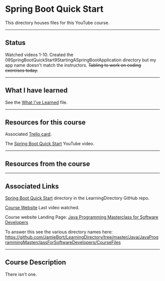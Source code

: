 # Spring Boot Quick Start

This directory houses files for this YouTube course.

---
## Status
Watched videos 1-10.
Created the 09SpringBootQuickStart9StartingASpringBootApplication directory but my app name doesn't match the instructors.
~~Tabling to work on coding exercises today.~~



---
## What I have learned
See the [What I've Learned](https://github.com/JamieBort/LearningDirectory/blob/master/Java/Courses/SpringBoot/SpringBootQuickStart/WhatIveLearned.md) file.

---

## Resources for this course
Associated [Trello card](https://trello.com/c/KUHSH6SS/889-spring-boot-quick-start-youtube-course).

The [Spring Boot Quick Start](https://www.youtube.com/playlist?list=PLqq-6Pq4lTTbx8p2oCgcAQGQyqN8XeA1x) YouTube video.

---

## Resources from the course

---
## Associated Links
[Spring Boot Quick Start](https://github.com/JamieBort/LearningDirectory/tree/master/Java/Courses/SpringBoot/SpringBootQuickStart) directory in the LearningDirectory GitHub repo.

[Course Website](https://www.udemy.com/course/java-the-complete-java-developer-course/learn/lecture/3323790#overview) Last video watched.

Course website Landing Page: [Java Programming Masterclass for Software Developers](https://www.udemy.com/course/java-the-complete-java-developer-course/)



To answer this see the various directory names here: https://github.com/JamieBort/LearningDirectory/tree/master/Java/JavaProgrammingMasterclassForSoftwareDevelopers/CourseFiles


---

## Course Description
There isn't one.
